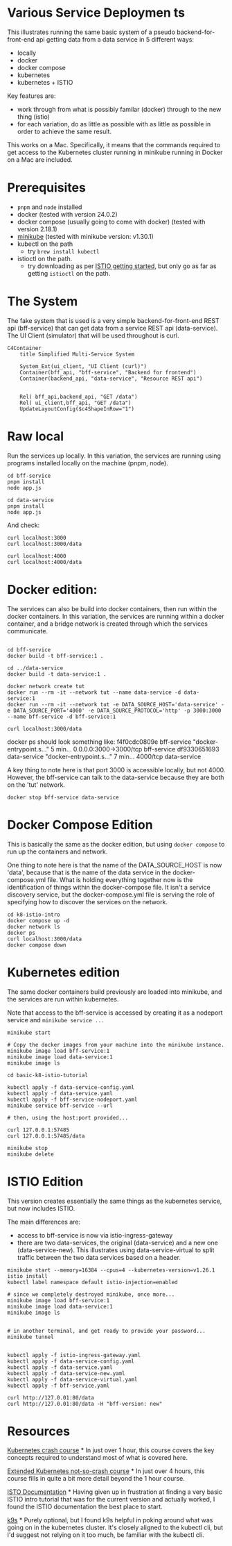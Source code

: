 # Various Service Deploymen ts

This illustrates running the same basic system of a pseudo backend-for-front-end api getting data from a data service in 5 different ways:

* locally
* docker
* docker compose
* kubernetes
* kubernetes + ISTIO

Key features are:
* work through from what is possibly familar (docker) through to the new thing (istio)
* for each variation, do as little as possible with as little as possible in order to achieve the same result.

This works on a Mac. Specifically, it means that the commands required to get access to the Kubernetes cluster running in minikube running in Docker on a Mac are included.

# Prerequisites

* `pnpm` and `node` installed
* docker (tested with version 24.0.2)
* docker compose (usually going to come with docker) (tested with version 2.18.1)
* [minikube](https://minikube.sigs.k8s.io/docs/start/) (tested with minikube version: v1.30.1)
* kubectl on the path
    * try `brew install kubectl`
* istioctl on the path.
    * try downloading as per [ISTIO getting started](https://istio.io/latest/docs/setup/getting-started/), but only go as far as getting `istioctl` on the path.


# The System

The fake system that is used is a very simple backend-for-front-end REST api (bff-service) that can get data from a service REST api (data-service). The UI Client (simulator) that will be used throughout is curl.

```mermaid
C4Container
    title Simplified Multi-Service System

    System_Ext(ui_client, "UI Client (curl)")
    Container(bff_api, "bff-service", "Backend for frontend")
    Container(backend_api, "data-service", "Resource REST api")
 
 
    Rel( bff_api,backend_api, "GET /data")    
    Rel( ui_client,bff_api, "GET /data")
    UpdateLayoutConfig($c4ShapeInRow="1")
```

# Raw local

Run the services up locally. In this variation, the services are running using programs installed locally on the machine (pnpm, node).

```
cd bff-service
pnpm install
node app.js
```

```
cd data-service
pnpm install
node app.js
```

And check:
```
curl localhost:3000
curl localhost:3000/data

curl localhost:4000
curl localhost:4000/data
```

# Docker edition:

The services can also be build into docker containers, then run within the docker containers. In this variation, the services are running within a docker container, and a bridge network is created through which the services communicate.

```

cd bff-service
docker build -t bff-service:1 .

cd ../data-service
docker build -t data-service:1 .

docker network create tut
docker run --rm -it --network tut --name data-service -d data-service:1
docker run --rm -it --network tut -e DATA_SOURCE_HOST='data-service' -e DATA_SOURCE_PORT='4000' -e DATA_SOURCE_PROTOCOL='http' -p 3000:3000 --name bff-service -d bff-service:1

curl localhost:3000/data
```

docker ps should look something like:
f4f0cdc0809e   bff-service   "docker-entrypoint.s…"   5 min...         0.0.0.0:3000->3000/tcp          bff-service
df9330651693   data-service  "docker-entrypoint.s…"   7 min...         4000/tcp                        data-service

A key thing to note here is that port 3000 is accessible locally, but not 4000.
However, the bff-service can talk to the data-service because they are both on the 'tut' network.

```
docker stop bff-service data-service
```

# Docker Compose Edition

This is basically the same as the docker edition, but using `docker compose` to run up the containers and network.

One thing to note here is that the name of the DATA_SOURCE_HOST is now 'data', because that is the name of the data service in the docker-compose.yml file. What is holding everything together now is the identification of things within the docker-compose file. It isn't a service discovery service, but the docker-compose.yml file is serving the role of specifying how to discover the services on the network.

```
cd k8-istio-intro
docker compose up -d
docker network ls
docker ps
curl localhost:3000/data
docker compose down
```

# Kubernetes edition

The same docker containers build previously are loaded into minikube, and the services are run within kubernetes.

Note that access to the bff-service is accessed by creating it as a nodeport service and `minikube service ...`

```
minikube start 

# Copy the docker images from your machine into the minikube instance.
minikube image load bff-service:1
minikube image load data-service:1
minikube image ls

cd basic-k8-istio-tutorial

kubectl apply -f data-service-config.yaml
kubectl apply -f data-service.yaml
kubectl apply -f bff-service-nodeport.yaml
minikube service bff-service --url

# then, using the host:port provided...

curl 127.0.0.1:57485
curl 127.0.0.1:57485/data

minikube stop
minikube delete
```

# ISTIO Edition

This version creates essentially the same things as the kubernetes service, but now includes ISTIO.

The main differences are:
* access to bff-service is now via istio-ingress-gateway
* there are two data-services, the original (data-service) and a new one (data-service-new). This illustrates using data-service-virtual to split traffic between the two data services based on a header.

```
minikube start --memory=16384 --cpus=4 --kubernetes-version=v1.26.1
istio install
kubectl label namespace default istio-injection=enabled

# since we completely destroyed minikube, once more...
minikube image load bff-service:1
minikube image load data-service:1
minikube image ls


# in another terminal, and get ready to provide your password...
minikube tunnel


kubectl apply -f istio-ingress-gateway.yaml
kubectl apply -f data-service-config.yaml
kubectl apply -f data-service.yaml
kubectl apply -f data-service-new.yaml
kubectl apply -f data-service-virtual.yaml
kubectl apply -f bff-service.yaml

curl http://127.0.01:80/data
curl http://127.0.01:80/data -H "bff-version: new"
```

# Resources

[Kubernetes crash course](https://www.youtube.com/watch?v=s_o8dwzRlu4)
    * In just over 1 hour, this course covers the key concepts required to understand most of what is covered here.

[Extended Kubernetes not-so-crash course](https://www.youtube.com/watch?v=X48VuDVv0do)
    * In just over 4 hours, this course fills in quite a bit more detail beyond the 1 hour course.

[ISTO Documentation](https://istio.io/latest/)
    * Having given up in frustration at finding a very basic ISTIO intro tutorial that was for the current version and actually worked, I found the ISTIO documentation the best place to start.

[k9s](https://k9scli.io/)
    * Purely optional, but I found k9s helpful in poking around what was going on in the kubernetes cluster. It's closely aligned to the kubectl cli, but I'd suggest not relying on it too much, be familiar with the kubectl cli.

